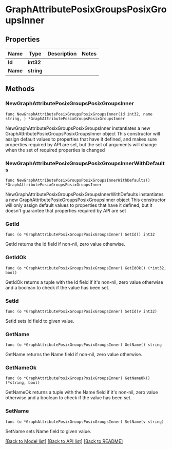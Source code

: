 # GraphAttributePosixGroupsPosixGroupsInner

## Properties

Name | Type | Description | Notes
------------ | ------------- | ------------- | -------------
**Id** | **int32** |  | 
**Name** | **string** |  | 

## Methods

### NewGraphAttributePosixGroupsPosixGroupsInner

`func NewGraphAttributePosixGroupsPosixGroupsInner(id int32, name string, ) *GraphAttributePosixGroupsPosixGroupsInner`

NewGraphAttributePosixGroupsPosixGroupsInner instantiates a new GraphAttributePosixGroupsPosixGroupsInner object
This constructor will assign default values to properties that have it defined,
and makes sure properties required by API are set, but the set of arguments
will change when the set of required properties is changed

### NewGraphAttributePosixGroupsPosixGroupsInnerWithDefaults

`func NewGraphAttributePosixGroupsPosixGroupsInnerWithDefaults() *GraphAttributePosixGroupsPosixGroupsInner`

NewGraphAttributePosixGroupsPosixGroupsInnerWithDefaults instantiates a new GraphAttributePosixGroupsPosixGroupsInner object
This constructor will only assign default values to properties that have it defined,
but it doesn't guarantee that properties required by API are set

### GetId

`func (o *GraphAttributePosixGroupsPosixGroupsInner) GetId() int32`

GetId returns the Id field if non-nil, zero value otherwise.

### GetIdOk

`func (o *GraphAttributePosixGroupsPosixGroupsInner) GetIdOk() (*int32, bool)`

GetIdOk returns a tuple with the Id field if it's non-nil, zero value otherwise
and a boolean to check if the value has been set.

### SetId

`func (o *GraphAttributePosixGroupsPosixGroupsInner) SetId(v int32)`

SetId sets Id field to given value.


### GetName

`func (o *GraphAttributePosixGroupsPosixGroupsInner) GetName() string`

GetName returns the Name field if non-nil, zero value otherwise.

### GetNameOk

`func (o *GraphAttributePosixGroupsPosixGroupsInner) GetNameOk() (*string, bool)`

GetNameOk returns a tuple with the Name field if it's non-nil, zero value otherwise
and a boolean to check if the value has been set.

### SetName

`func (o *GraphAttributePosixGroupsPosixGroupsInner) SetName(v string)`

SetName sets Name field to given value.



[[Back to Model list]](../README.md#documentation-for-models) [[Back to API list]](../README.md#documentation-for-api-endpoints) [[Back to README]](../README.md)


